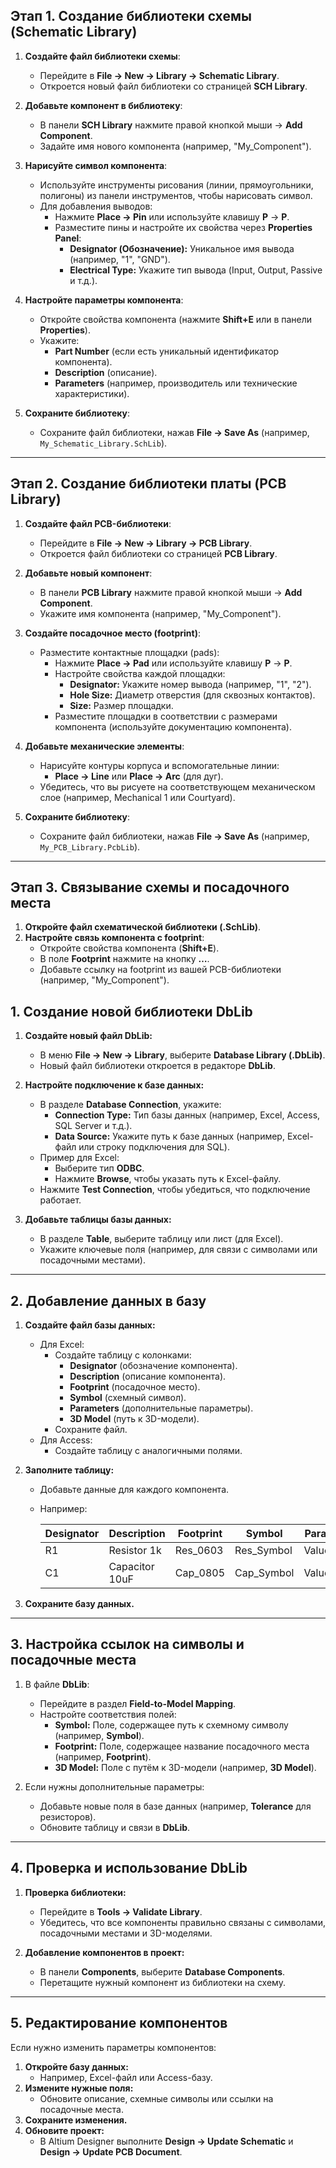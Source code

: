 ## **Этап 1. Создание библиотеки схемы (Schematic Library)**

1. **Создайте файл библиотеки схемы**:
    
    - Перейдите в **File → New → Library → Schematic Library**.
    - Откроется новый файл библиотеки со страницей **SCH Library**.
2. **Добавьте компонент в библиотеку**:
    
    - В панели **SCH Library** нажмите правой кнопкой мыши → **Add Component**.
    - Задайте имя нового компонента (например, "My_Component").
3. **Нарисуйте символ компонента**:
    
    - Используйте инструменты рисования (линии, прямоугольники, полигоны) из панели инструментов, чтобы нарисовать символ.
    - Для добавления выводов:
        - Нажмите **Place → Pin** или используйте клавишу **P** → **P**.
        - Разместите пины и настройте их свойства через **Properties Panel**:
            - **Designator (Обозначение):** Уникальное имя вывода (например, "1", "GND").
            - **Electrical Type:** Укажите тип вывода (Input, Output, Passive и т.д.).
4. **Настройте параметры компонента**:
    
    - Откройте свойства компонента (нажмите **Shift+E** или в панели **Properties**).
    - Укажите:
        - **Part Number** (если есть уникальный идентификатор компонента).
        - **Description** (описание).
        - **Parameters** (например, производитель или технические характеристики).
5. **Сохраните библиотеку**:
    
    - Сохраните файл библиотеки, нажав **File → Save As** (например, `My_Schematic_Library.SchLib`).

---

## **Этап 2. Создание библиотеки платы (PCB Library)**

1. **Создайте файл PCB-библиотеки**:
    
    - Перейдите в **File → New → Library → PCB Library**.
    - Откроется файл библиотеки со страницей **PCB Library**.
2. **Добавьте новый компонент**:
    
    - В панели **PCB Library** нажмите правой кнопкой мыши → **Add Component**.
    - Укажите имя компонента (например, "My_Component").
3. **Создайте посадочное место (footprint)**:
    
    - Разместите контактные площадки (pads):
        - Нажмите **Place → Pad** или используйте клавишу **P** → **P**.
        - Настройте свойства каждой площадки:
            - **Designator:** Укажите номер вывода (например, "1", "2").
            - **Hole Size:** Диаметр отверстия (для сквозных контактов).
            - **Size:** Размер площадки.
        - Разместите площадки в соответствии с размерами компонента (используйте документацию компонента).
4. **Добавьте механические элементы**:
    
    - Нарисуйте контуры корпуса и вспомогательные линии:
        - **Place → Line** или **Place → Arc** (для дуг).
    - Убедитесь, что вы рисуете на соответствующем механическом слое (например, Mechanical 1 или Courtyard).
5. **Сохраните библиотеку**:
    
    - Сохраните файл библиотеки, нажав **File → Save As** (например, `My_PCB_Library.PcbLib`).

---

## **Этап 3. Связывание схемы и посадочного места**

1. **Откройте файл схематической библиотеки (.SchLib)**.
2. **Настройте связь компонента с footprint**:
    - Откройте свойства компонента (**Shift+E**).
    - В поле **Footprint** нажмите на кнопку **…**.
    - Добавьте ссылку на footprint из вашей PCB-библиотеки (например, "My_Component").


## **1. Создание новой библиотеки DbLib**

1. **Создайте новый файл DbLib:**
    
    - В меню **File → New → Library**, выберите **Database Library (.DbLib)**.
    - Новый файл библиотеки откроется в редакторе **DbLib**.
2. **Настройте подключение к базе данных:**
    
    - В разделе **Database Connection**, укажите:
        - **Connection Type:** Тип базы данных (например, Excel, Access, SQL Server и т.д.).
        - **Data Source:** Укажите путь к базе данных (например, Excel-файл или строку подключения для SQL).
    - Пример для Excel:
        - Выберите тип **ODBC**.
        - Нажмите **Browse**, чтобы указать путь к Excel-файлу.
    - Нажмите **Test Connection**, чтобы убедиться, что подключение работает.
3. **Добавьте таблицы базы данных:**
    
    - В разделе **Table**, выберите таблицу или лист (для Excel).
    - Укажите ключевые поля (например, для связи с символами или посадочными местами).

---

## **2. Добавление данных в базу**

1. **Создайте файл базы данных:**
    
    - Для Excel:
        - Создайте таблицу с колонками:
            - **Designator** (обозначение компонента).
            - **Description** (описание компонента).
            - **Footprint** (посадочное место).
            - **Symbol** (схемный символ).
            - **Parameters** (дополнительные параметры).
            - **3D Model** (путь к 3D-модели).
        - Сохраните файл.
    - Для Access:
        - Создайте таблицу с аналогичными полями.
2. **Заполните таблицу:**
    
    - Добавьте данные для каждого компонента.
    - Например:
        
        |Designator|Description|Footprint|Symbol|Parameters|3D Model|
        |---|---|---|---|---|---|
        |R1|Resistor 1k|Res_0603|Res_Symbol|Value=1k|Models\Res0603.stp|
        |C1|Capacitor 10uF|Cap_0805|Cap_Symbol|Value=10uF|Models\Cap0805.stp|
        
3. **Сохраните базу данных.**
    

---

## **3. Настройка ссылок на символы и посадочные места**

1. В файле **DbLib**:
    
    - Перейдите в раздел **Field-to-Model Mapping**.
    - Настройте соответствия полей:
        - **Symbol:** Поле, содержащее путь к схемному символу (например, **Symbol**).
        - **Footprint:** Поле, содержащее название посадочного места (например, **Footprint**).
        - **3D Model:** Поле с путём к 3D-модели (например, **3D Model**).
2. Если нужны дополнительные параметры:
    
    - Добавьте новые поля в базе данных (например, **Tolerance** для резисторов).
    - Обновите таблицу и связи в **DbLib**.

---

## **4. Проверка и использование DbLib**

1. **Проверка библиотеки:**
    
    - Перейдите в **Tools → Validate Library**.
    - Убедитесь, что все компоненты правильно связаны с символами, посадочными местами и 3D-моделями.
2. **Добавление компонентов в проект:**
    
    - В панели **Components**, выберите **Database Components**.
    - Перетащите нужный компонент из библиотеки на схему.

---

## **5. Редактирование компонентов**

Если нужно изменить параметры компонентов:

1. **Откройте базу данных:**
    - Например, Excel-файл или Access-базу.
2. **Измените нужные поля:**
    - Обновите описание, схемные символы или ссылки на посадочные места.
3. **Сохраните изменения.**
4. **Обновите проект:**
    - В Altium Designer выполните **Design → Update Schematic** и **Design → Update PCB Document**.